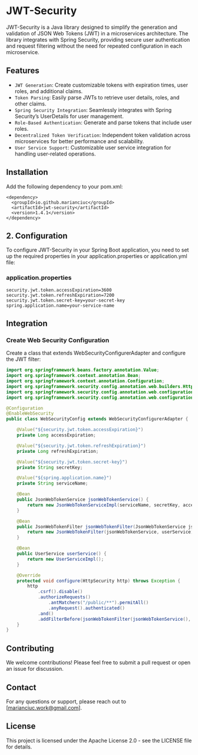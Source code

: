 # JWT-Security
JWT-Security is a Java library designed to simplify the generation and validation of JSON Web Tokens (JWT) in a microservices architecture. The library integrates with Spring Security, providing secure user authentication and request filtering without the need for repeated configuration in each microservice.
## Features
- `JWT Generation`:  Create customizable tokens with expiration times, user roles, and additional claims.
- `Token Parsing`: Easily parse JWTs to retrieve user details, roles, and other claims.
- `Spring Security Integration`: Seamlessly integrates with Spring Security’s UserDetails for user management.
- `Role-Based Authentication`: Generate and parse tokens that include user roles.
- `Decentralized Token Verification`: Independent token validation across microservices for better performance and scalability.
- `User Service Support`: Customizable user service integration for handling user-related operations.

## Installation

Add the following dependency to your pom.xml:
```
<dependency>
  <groupId>io.github.marianciuc</groupId>
  <artifactId>jwt-security</artifactId>
  <version>1.4.1</version>
</dependency>
```

## 2. Configuration
To configure JWT-Security in your Spring Boot application, you need to set up the required properties in your application.properties or application.yml file:

### application.properties
```
security.jwt.token.accessExpiration=3600
security.jwt.token.refreshExpiration=7200
security.jwt.token.secret-key=your-secret-key
spring.application.name=your-service-name
```
## Integration
### Create Web Security Configuration
Create a class that extends WebSecurityConfigurerAdapter and configure the JWT filter:

```JAVA
import org.springframework.beans.factory.annotation.Value;
import org.springframework.context.annotation.Bean;
import org.springframework.context.annotation.Configuration;
import org.springframework.security.config.annotation.web.builders.HttpSecurity;
import org.springframework.security.config.annotation.web.configuration.EnableWebSecurity;
import org.springframework.security.config.annotation.web.configuration.WebSecurityConfigurerAdapter;

@Configuration
@EnableWebSecurity
public class WebSecurityConfig extends WebSecurityConfigurerAdapter {

    @Value("${security.jwt.token.accessExpiration}")
    private Long accessExpiration;

    @Value("${security.jwt.token.refreshExpiration}")
    private Long refreshExpiration;

    @Value("${security.jwt.token.secret-key}")
    private String secretKey;

    @Value("${spring.application.name}")
    private String serviceName;

    @Bean
    public JsonWebTokenService jsonWebTokenService() {
        return new JsonWebTokenServiceImpl(serviceName, secretKey, accessExpiration, refreshExpiration);
    }

    @Bean
    public JsonWebTokenFilter jsonWebTokenFilter(JsonWebTokenService jsonWebTokenService, UserService userService) {
        return new JsonWebTokenFilter(jsonWebTokenService, userService);
    }

    @Bean
    public UserService userService() {
        return new UserServiceImpl();
    }

    @Override
    protected void configure(HttpSecurity http) throws Exception {
        http
            .csrf().disable()
            .authorizeRequests()
                .antMatchers("/public/**").permitAll()
                .anyRequest().authenticated()
            .and()
            .addFilterBefore(jsonWebTokenFilter(jsonWebTokenService(), userService()), UsernamePasswordAuthenticationFilter.class);
    }
}
```

## Contributing
We welcome contributions! Please feel free to submit a pull request or open an issue for discussion.
## Contact
For any questions or support, please reach out to [marianciuc.work@gmail.com].
## License
This project is licensed under the Apache License 2.0 - see the LICENSE file for details.
